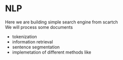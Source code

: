 # NLP
Here we are building simple search engine  from scartch  
 We will process some documents 

-   tokenization
-   information retrieval
-  sentence segmentation 
-   implemetation of different methods like
